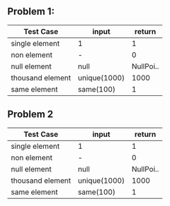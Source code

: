 ## Problem 1:
|  Test Case  |  input  |  return  |
| -- | -- | -- |
| single element | 1 | 1 |
| non element | - | 0 |
| null element | null | NullPoi.. |
| thousand element | unique(1000) | 1000 |
| same element | same(100) | 1 |

## Problem 2
|  Test Case  |  input  |  return  |
| -- | -- | -- |
| single element | 1 | 1 |
| non element | - | 0 |
| null element | null | NullPoi.. |
| thousand element | unique(1000) | 1000 |
| same element | same(100) | 1 |
